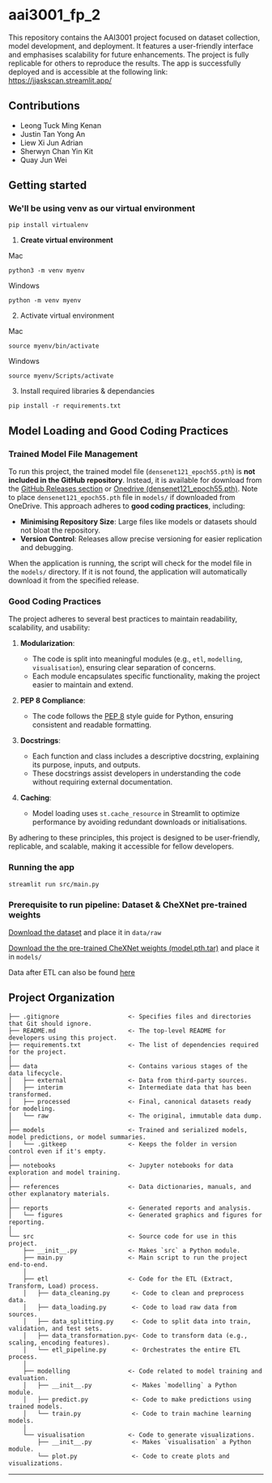 # aai3001_fp_2

This repository contains the AAI3001 project focused on dataset collection, model development, and deployment. It features a user-friendly interface and emphasises scalability for future enhancements. The project is fully replicable for others to reproduce the results. The app is successfully deployed and is accessible at the following link: https://jjaskscan.streamlit.app/


## Contributions
- Leong Tuck Ming Kenan
- Justin Tan Yong An
- Liew Xi Jun Adrian
- Sherwyn Chan Yin Kit
- Quay Jun Wei

## Getting started

### We'll be using venv as our virtual environment
```
pip install virtualenv
```

1. **Create virtual environment**

Mac
```
python3 -m venv myenv
```

Windows
```
python -m venv myenv
```

2. Activate virtual environment

Mac
```
source myenv/bin/activate
```

Windows
```
source myenv/Scripts/activate
```



3. Install required libraries & dependancies 
```
pip install -r requirements.txt
```
## Model Loading and Good Coding Practices

### Trained Model File Management
To run this project, the trained model file (`densenet121_epoch55.pth`) is **not included in the GitHub repository**. Instead, it is available for download from the [GitHub Releases section](https://github.com/quayjunwei/aai3001-fp-2/releases/tag/v1.0) or [Onedrive (densenet121_epoch55.pth)](https://sitsingaporetechedu-my.sharepoint.com/:f:/g/personal/2302675_sit_singaporetech_edu_sg/EndudpPedUlBlZYnWYBbiGsB2X4TxlXXXq_nJikX4AQVOw?e=avVkyn). Note to place `densenet121_epoch55.pth` file in `models/` if downloaded from OneDrive. This approach adheres to **good coding practices**, including:

- **Minimising Repository Size**: Large files like models or datasets should not bloat the repository.
- **Version Control**: Releases allow precise versioning for easier replication and debugging.

When the application is running, the script will check for the model file in the `models/` directory. If it is not found, the application will automatically download it from the specified release. 

### Good Coding Practices
The project adheres to several best practices to maintain readability, scalability, and usability:

1. **Modularization**:
   - The code is split into meaningful modules (e.g., `etl`, `modelling`, `visualisation`), ensuring clear separation of concerns.
   - Each module encapsulates specific functionality, making the project easier to maintain and extend.

2. **PEP 8 Compliance**:
   - The code follows the [PEP 8](https://peps.python.org/pep-0008/) style guide for Python, ensuring consistent and readable formatting.

3. **Docstrings**:
   - Each function and class includes a descriptive docstring, explaining its purpose, inputs, and outputs.
   - These docstrings assist developers in understanding the code without requiring external documentation.

4. **Caching**:
   - Model loading uses `st.cache_resource` in Streamlit to optimize performance by avoiding redundant downloads or initialisations.

By adhering to these principles, this project is designed to be user-friendly, replicable, and scalable, making it accessible for fellow developers.

### Running the app
```
streamlit run src/main.py
```

### Prerequisite to run pipeline: Dataset & CheXNet pre-trained weights 

[Download the dataset](https://www.kaggle.com/datasets/nih-chest-xrays/data/data) and place it in `data/raw`

[Download the the pre-trained CheXNet weights (model.pth.tar)](https://sitsingaporetechedu-my.sharepoint.com/:f:/g/personal/2302675_sit_singaporetech_edu_sg/EndudpPedUlBlZYnWYBbiGsB2X4TxlXXXq_nJikX4AQVOw?e=avVkyn) and place it in `models/`


Data after ETL can also be found [here](https://sitsingaporetechedu-my.sharepoint.com/:f:/g/personal/2302675_sit_singaporetech_edu_sg/EmBJrHsqQRRNoutqXWeKZX8B-GnWXdQ4TsfdSfwK6rD9vQ?e=bAcRq7)
## Project Organization

```
├── .gitignore                   <- Specifies files and directories that Git should ignore.
├── README.md                    <- The top-level README for developers using this project.
├── requirements.txt             <- The list of dependencies required for the project.
│
├── data                         <- Contains various stages of the data lifecycle.
│   ├── external                 <- Data from third-party sources.
│   ├── interim                  <- Intermediate data that has been transformed.
│   ├── processed                <- Final, canonical datasets ready for modeling.
│   └── raw                      <- The original, immutable data dump.
│
├── models                       <- Trained and serialized models, model predictions, or model summaries.
│   └── .gitkeep                 <- Keeps the folder in version control even if it's empty.
│
├── notebooks                    <- Jupyter notebooks for data exploration and model training.
│
├── references                   <- Data dictionaries, manuals, and other explanatory materials.
│
├── reports                      <- Generated reports and analysis.
│   └── figures                  <- Generated graphics and figures for reporting.
│
└── src                          <- Source code for use in this project.
    ├── __init__.py              <- Makes `src` a Python module.
    ├── main.py                  <- Main script to run the project end-to-end.
    │
    ├── etl                      <- Code for the ETL (Extract, Transform, Load) process.
    │   ├── data_cleaning.py      <- Code to clean and preprocess data.
    │   ├── data_loading.py       <- Code to load raw data from sources.
    │   ├── data_splitting.py     <- Code to split data into train, validation, and test sets.
    │   ├── data_transformation.py<- Code to transform data (e.g., scaling, encoding features).
    │   └── etl_pipeline.py       <- Orchestrates the entire ETL process.
    │
    ├── modelling                <- Code related to model training and evaluation.
    │   ├── __init__.py           <- Makes `modelling` a Python module.
    │   ├── predict.py            <- Code to make predictions using trained models.
    │   └── train.py              <- Code to train machine learning models.
    │
    └── visualisation            <- Code to generate visualizations.
        ├── __init__.py           <- Makes `visualisation` a Python module.
        └── plot.py               <- Code to create plots and visualizations.

```

--------

